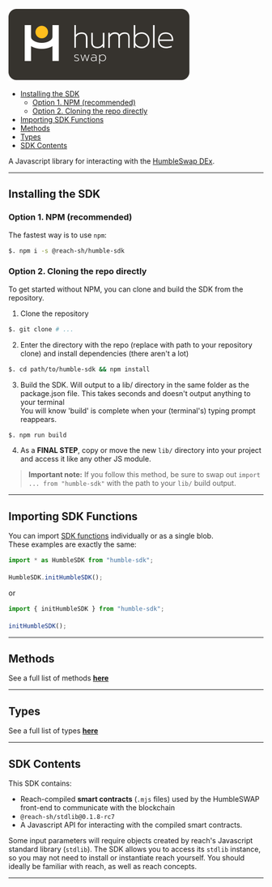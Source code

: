 [![logo][logo]](./index.md)

- [Installing the SDK](#installing-the-sdk)
  - [Option 1. NPM (recommended)](#option-1-npm-recommended)
  - [Option 2. Cloning the repo directly](#option-2-cloning-the-repo-directly)
- [Importing SDK Functions](#importing-sdk-functions)
- [Methods](#methods)
- [Types](#types)
- [SDK Contents](#sdk-contents)

A Javascript library for interacting with the [HumbleSwap DEx](https://app.humble.sh).

---

## Installing the SDK

### Option 1. NPM (recommended)
The fastest way is to use `npm`:
```bash
$. npm i -s @reach-sh/humble-sdk
```

### Option 2. Cloning the repo directly
To get started without NPM, you can clone and build the SDK from the repository. 


1. Clone the repository 
```bash
$. git clone # ...
```

2. Enter the directory with the repo (replace with path to your repository clone) and install dependencies (there aren't a lot)
```bash
$. cd path/to/humble-sdk && npm install
```

3. Build the SDK. Will output to a lib/ directory in the same folder as the package.json file. This takes seconds and doesn't output anything to your terminal\
   You will know 'build' is complete when your (terminal's) typing prompt reappears.
```bash
$. npm run build
```

4. As a **FINAL STEP**, copy or move the new `lib/` directory into your project and access it like any other JS module.

> **Important note:** If you follow this method, be sure to swap out `import ... from "humble-sdk"` with the path to your `lib/` build output. 

---

## Importing SDK Functions
You can import [SDK functions](#methods) individually or as a single blob.\
These examples are exactly the same: 
```typescript
import * as HumbleSDK from "humble-sdk";

HumbleSDK.initHumbleSDK();
```
or
```typescript
import { initHumbleSDK } from "humble-sdk";

initHumbleSDK();
```

---

## Methods
See a full list of methods [**here**](./METHODS.md)

--- 

## Types
See a full list of types [**here**](./TYPES.md)

--- 

## SDK Contents
This SDK contains:
* Reach-compiled **smart contracts** (`.mjs` files) used by the HumbleSWAP front-end to communicate with the blockchain
* `@reach-sh/stdlib@0.1.8-rc7`
* A Javascript API for interacting with the compiled smart contracts.

Some input parameters will require objects created by reach's Javascript standard library (`stdlib`). The SDK allows you to access its `stdlib` instance, so you may not need to install or instantiate reach yourself. You should ideally be familiar with reach, as well as reach concepts.

---

[logo]: ./logo-white.svg

